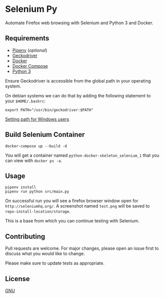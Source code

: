 # Selenium Py

Automate Firefox web browsing with Selenium and Python 3 and Docker. 

## Requirements

- [Pipenv](https://pypi.org/project/pipenv/) (*optional*)
- [Geckodriver](https://github.com/mozilla/geckodriver/releases)
- [Docker](https://docs.docker.com/engine/install/)
- [Docker Compose](https://docs.docker.com/compose/install/)
- [Python 3](https://www.python.org/downloads/)

Ensure Geckodriver is accessible from the global path in your operating system.

On debian systems we can do that by adding the following statement to your `$HOME/.bashrc`:
```
export PATH="/usr/bin/geckodriver:$PATH"
```

[Setting path for Windows users](https://www.computerhope.com/issues/ch000549.htm)


## Build Selenium Container

```
docker-compose up --build -d
```
You will get a container named `python-docker-skeleton_selenium_1` that you can view with `docker ps -a`.

## Usage
```
pipenv install
pipenv run python src/main.py
```
On successful run you will see a firefox browser window open for `http://seleniumhq.org/`. A screenshot named `test.png` will be saved to `repo-install-location/storage`.

This is a base from which you can continue testing with Selenium.

## Contributing
Pull requests are welcome. For major changes, please open an issue first to discuss what you would like to change.

Please make sure to update tests as appropriate.

## License
[GNU](https://www.gnu.org/licenses/quick-guide-gplv3.html)
